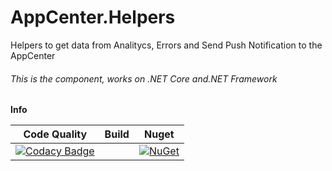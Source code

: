 # AppCenter.Helpers



Helpers to get data from Analitycs, Errors and Send Push Notification to the AppCenter

###### This is the component, works on .NET Core and.NET Framework


**Info**

|Code Quality|Build|Nuget|
| ------------------- | ------------------- | :------------------: |
|[![Codacy Badge](https://api.codacy.com/project/badge/Grade/d738c75a567348ee9e02a2ae9f4c4d00)](https://app.codacy.com/app/TBertuzzi/AppCenter.Helpers?utm_source=github.com&utm_medium=referral&utm_content=TBertuzzi/AppCenter.Helpers&utm_campaign=Badge_Grade_Dashboard)||[![NuGet](https://buildstats.info/nuget/AppCenter.Helpers)](https://www.nuget.org/packages/AppCenter.Helpers/)|
